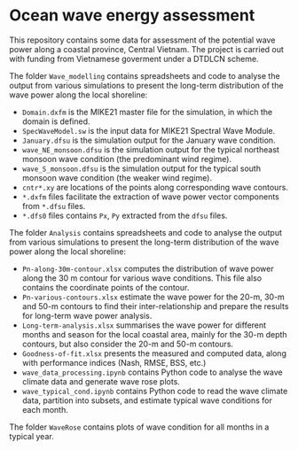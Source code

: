 # Ocean wave energy assessment 

This repository contains some data for assessment of the potential wave power along a coastal province, Central Vietnam. The project is carried out with funding from Vietnamese goverment under a DTDLCN scheme.

The folder `Wave_modelling` contains spreadsheets and code to analyse the output from various simulations to present the long-term distribution of the wave power along the local shoreline:
* `Domain.dxfm` is the MIKE21 master file for the simulation, in which the domain is defined.
* `SpecWaveModel.sw` is the input data for MIKE21 Spectral Wave Module.
* `January.dfsu` is the simulation output for the January wave condition.
* `wave_NE_monsoon.dfsu` is the simulation output for the typical northeast monsoon wave condition (the predominant wind regime).
* `wave_S_monsoon.dfsu` is the simulation output for the typical south monsoon wave condition (the weaker wind regime).
* `cntr*.xy` are locations of the points along corresponding wave contours.
* `*.dxfm` files facilitate the extraction of wave power vector components from `*.dfsu` files.
* `*.dfs0` files contains `Px`, `Py` extracted from the `dfsu` files.

The folder `Analysis` contains spreadsheets and code to analyse the output from various simulations to present the long-term distribution of the wave power along the local shoreline:
* `Pn-along-30m-contour.xlsx` computes the distribution of wave power along the 30 m contour for various wave conditions. This file also contains the coordinate points of the contour. 
* `Pn-various-contours.xlsx` estimate the wave power for the 20-m, 30-m and 50-m contours to find their inter-relationship and prepare the results for long-term wave power analysis.
* `Long-term-analysis.xlsx` summarises the wave power for different months and season for the local coastal area, mainly for the 30-m depth contours, but also consider the 20-m and 50-m contours. 
* `Goodness-of-fit.xlsx` presents the measured and computed data, along with performance indices (Nash, RMSE, BSS, etc.)
* `wave_data_processing.ipynb` contains Python code to analyse the wave climate data and generate wave rose plots.
* `wave_typical_cond.ipynb` contains Python code to read the wave climate data, partition into subsets, and estimate typical wave conditions for each month.

The folder `WaveRose` contains plots of wave condition for all months in a typical year.
